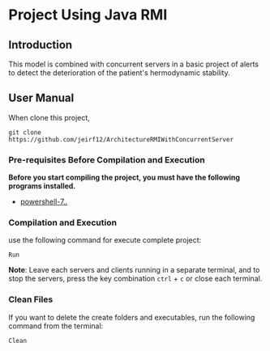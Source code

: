 # Project Using Java RMI

## Introduction
This model is combined with concurrent servers in a basic project of alerts to detect the deterioration of the patient's hermodynamic stability.

## User Manual
When clone this project,
```
git clone https://github.com/jeirf12/ArchitectureRMIWithConcurrentServer
```
### Pre-requisites Before Compilation and Execution
**Before you start compiling the project, you must have the following programs installed.**
* [powershell-7..](https://github.com/PowerShell/powershell/releases)

### Compilation and Execution
use the following command for execute complete project: 
```
Run
```
**Note**: Leave each servers and clients running in a separate terminal, and to stop the servers, press the key combination `ctrl` + `c` or close each terminal.

### Clean Files
If you want to delete the create folders and executables, run the following command from the terminal:
```
Clean
```
